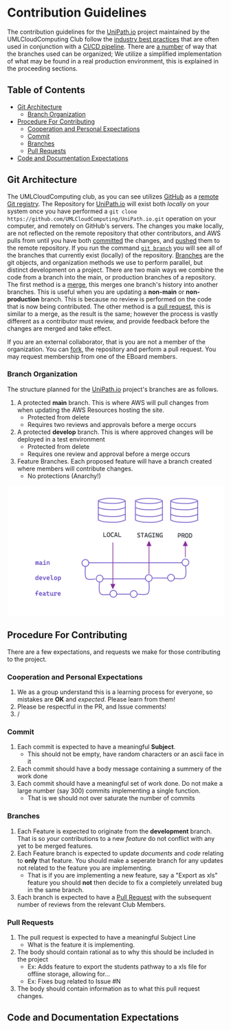 # Contribution Guidelines <!-- omit from toc -->
The contribution guidelines for the [UniPath.io](https://www.UniPath.io) project maintained by the UMLCloudComputing Club follow the [industry best practices](https://about.gitlab.com/topics/version-control/version-control-best-practices/) that are often used in conjunction with a <a href="">CI/CD pipeline</a>. There are <a href="https://www.jetbrains.com/teamcity/ci-cd-guide/concepts/branching-strategy/">a number</a> of way that the branches used can be organized; We utilize a simplified implementation of what may be found in a real production environment, this is explained in the proceeding sections.

## Table of Contents <!-- omit from toc -->
- [Git Architecture](#git-architecture)
  - [Branch Organization](#branch-organization)
- [Procedure For Contributing](#procedure-for-contributing)
  - [Cooperation and Personal Expectations](#cooperation-and-personal-expectations)
  - [Commit](#commit)
  - [Branches](#branches)
  - [Pull Requests](#pull-requests)
- [Code and Documentation Expectations](#code-and-documentation-expectations)

## Git Architecture 
The UMLCloudComputing club, as you can see utilizes [GitHub](https://github.com/) as a <a href="https://git-scm.com/book/en/v2/Git-Basics-Working-with-Remotes">remote Git registry</a>. The Repository for [UniPath.io](https://www.UniPath.io) will exist both *locally* on your system once you have performed a ```git clone https://github.com/UMLCloudComputing/UniPath.io.git``` operation on your computer, and remotely on GitHub's servers. The changes you make locally, are not reflected on the remote repository that other contributors, and AWS pulls from until you have both [committed](https://git-scm.com/docs/git-commit) the changes, and <a href="https://git-scm.com/docs/git-push">pushed</a> them to the remote repository. If you run the command [```git branch```](https://git-scm.com/docs/git-branch) you will see all of the branches that currently exist (locally) of the repository. [Branches](https://git-scm.com/book/en/v2/Git-Branching-Branches-in-a-Nutshell) are the git objects, and organization methods we use to perform parallel, but distinct development on a project. There are two main ways we combine the code from a branch into the main, or production branches of a repository. The first method is a [merge](https://git-scm.com/docs/git-merge), this merges one branch's history into another branches. This is useful when you are updating a **non-main** or **non-production** branch. This is because no review is performed on the code that is now being contributed. The other method is a [pull request](https://docs.github.com/en/pull-requests/collaborating-with-pull-requests/proposing-changes-to-your-work-with-pull-requests/about-pull-requests), this is similar to a merge, as the result is the same; however the process is vastly different as a contributor must review, and provide feedback before the changes are merged and take effect. 

If you are an external collaborator, that is you are not a member of the organization. You can <a href="https://docs.github.com/en/get-started/quickstart/fork-a-repo">fork</a>, the repository and perform a pull request. You may request membership from one of the EBoard members.   
### Branch Organization
The structure planned for the [UniPath.io](https://www.UniPath.io) project's branches are as follows.

1. A protected **main** branch. This is where AWS will pull changes from when updating the AWS Resources hosting the site.
   * Protected from delete
   * Requires two reviews and approvals before a merge occurs  
2. A protected **develop** branch. This is where approved changes will be deployed in a test environment
   * Protected from delete
   * Requires one review and approval before a merge occurs 
3. Feature Branches. Each proposed feature will have a branch created where members will contribute changes.
   * No protections (Anarchy!)

<img src="Images/BranchProc.png">

## Procedure For Contributing

There are a few expectations, and requests we make for those contributing to the project. 

### Cooperation and Personal Expectations
1. We as a group understand this is a learning process for everyone, so mistakes are **OK** and *expected*. Please learn from them!
2. Please be respectful in the PR, and Issue comments! 
3.  /<Insert More/>

### Commit 
1. Each commit is expected to have a meaningful **Subject**. 
   * This should not be empty, have random characters or an ascii face in it
2. Each commit should have a body message containing a summery of the work done
3. Each commit should have a meaningful set of work done. Do not make a large number (say 300) commits implementing a single function.
   * That is we should not over saturate the number of commits

### Branches
1. Each Feature is expected to originate from the **development** branch. That is so *your* contributions to a new *feature* do not conflict with any yet to be merged features. 
2. Each Feature branch is expected to update *documents* and *code* relating to **only** that feature. You should make a seperate branch for any updates not related to the feature you are implementing.
   * That is if you are implementing a new feature, say a "Export as xls" feature you should **not** then decide to fix a completely unrelated bug in the same branch.
3. Each branch is expected to have a [Pull Request](https://docs.github.com/en/pull-requests/collaborating-with-pull-requests/proposing-changes-to-your-work-with-pull-requests/about-pull-requests) with the subsequent number of reviews from the relevant Club Members.

### Pull Requests
1. The pull request is expected to have a meaningful Subject Line
   * What is the feature it is implementing. 
2. The body should contain rational as to why this should be included in the project
   * Ex: Adds feature to export the students pathway to a xls file for offline storage, allowing for...
   * Ex: Fixes bug related to Issue #N 
3. The body should contain information as to what this pull request changes. 

## Code and Documentation Expectations
